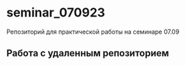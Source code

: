 ﻿# seminar_070923
Репозиторий для практической работы на семинаре 07.09
## Работа с удаленным репозиторием